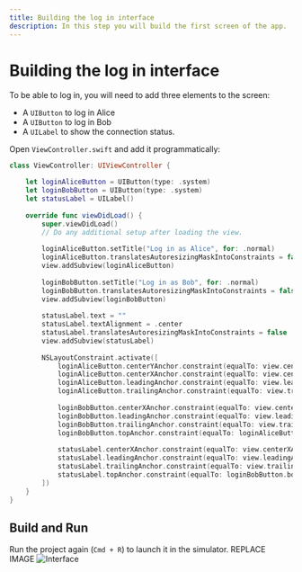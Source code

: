 ```yaml
---
title: Building the log in interface
description: In this step you will build the first screen of the app.
---
```


# Building the log in interface

To be able to log in, you will need to add three elements to the screen:

* A `UIButton` to log in Alice
* A `UIButton` to log in Bob 
* A `UILabel` to show the connection status.

Open `ViewController.swift` and add it programmatically:

```swift
class ViewController: UIViewController {

    let loginAliceButton = UIButton(type: .system)
    let loginBobButton = UIButton(type: .system)
    let statusLabel = UILabel()
    
    override func viewDidLoad() {
        super.viewDidLoad()
        // Do any additional setup after loading the view.
        
        loginAliceButton.setTitle("Log in as Alice", for: .normal)
        loginAliceButton.translatesAutoresizingMaskIntoConstraints = false
        view.addSubview(loginAliceButton)
        
        loginBobButton.setTitle("Log in as Bob", for: .normal)
        loginBobButton.translatesAutoresizingMaskIntoConstraints = false
        view.addSubview(loginBobButton)
        
        statusLabel.text = ""
        statusLabel.textAlignment = .center
        statusLabel.translatesAutoresizingMaskIntoConstraints = false
        view.addSubview(statusLabel)
        
        NSLayoutConstraint.activate([
            loginAliceButton.centerYAnchor.constraint(equalTo: view.centerYAnchor),
            loginAliceButton.centerXAnchor.constraint(equalTo: view.centerXAnchor),
            loginAliceButton.leadingAnchor.constraint(equalTo: view.leadingAnchor, constant: 20),
            loginAliceButton.trailingAnchor.constraint(equalTo: view.trailingAnchor, constant: -20),
            
            loginBobButton.centerXAnchor.constraint(equalTo: view.centerXAnchor),
            loginBobButton.leadingAnchor.constraint(equalTo: view.leadingAnchor, constant: 20),
            loginBobButton.trailingAnchor.constraint(equalTo: view.trailingAnchor, constant: -20),
            loginBobButton.topAnchor.constraint(equalTo: loginAliceButton.bottomAnchor, constant: 20),
            
            statusLabel.centerXAnchor.constraint(equalTo: view.centerXAnchor),
            statusLabel.leadingAnchor.constraint(equalTo: view.leadingAnchor, constant: 20),
            statusLabel.trailingAnchor.constraint(equalTo: view.trailingAnchor, constant: -20),
            statusLabel.topAnchor.constraint(equalTo: loginBobButton.bottomAnchor, constant: 20)
        ])
    }
}
```

## Build and Run

Run the project again (`Cmd + R`) to launch it in the simulator. 
REPLACE IMAGE
![Interface](/meta/client-sdk/ios-phone-to-app/interface.png)
